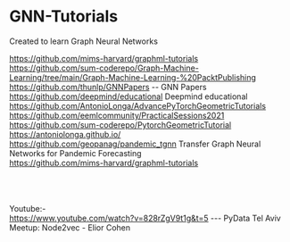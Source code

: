 # GNN-Tutorials
Created to learn Graph Neural Networks

https://github.com/mims-harvard/graphml-tutorials </br>
https://github.com/sum-coderepo/Graph-Machine-Learning/tree/main/Graph-Machine-Learning-%20PacktPublishing </br>
https://github.com/thunlp/GNNPapers -- GNN Papers </br>
https://github.com/deepmind/educational Deepmind educational </br>
https://github.com/AntonioLonga/AdvancePyTorchGeometricTutorials </br>
https://github.com/eemlcommunity/PracticalSessions2021 </br>
https://github.com/sum-coderepo/PytorchGeometricTutorial </br>
https://antoniolonga.github.io/ </br>
https://github.com/geopanag/pandemic_tgnn Transfer Graph Neural Networks for Pandemic Forecasting </br>
https://github.com/mims-harvard/graphml-tutorials </br>
</br>
</br>
</br>

Youtube:- </br>
https://www.youtube.com/watch?v=828rZgV9t1g&t=5 --- PyData Tel Aviv Meetup: Node2vec - Elior Cohen </br>
